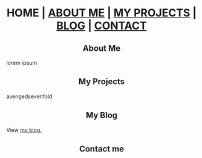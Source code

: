 <!DOCTYPE html>
<html>
  <head>
    <style> 
            h1, h2, h3 { 
                text-align:center; 
            } 
        </style>
  </head>
  <body> 
    <h1>HOME | <a href="#about-me">ABOUT ME</a>  | <a href="#my-projects">MY PROJECTS</a> | <a href="#my-blog">BLOG</a> | <a href="#contact">CONTACT</a></h1>
    <h2 id="about-me">About Me</h2>
      <p>lorem ipsum</p>
    <h2 id = "my-projects">My Projects</h2>
      <p>avengedsevenfold</p>
    <h2 id="my-blog">My Blog</h2>
      <p> View <a href="#">my blog.</a></p>
    <h2 id="contact">Contact me</h2>
  </body>
</html>
